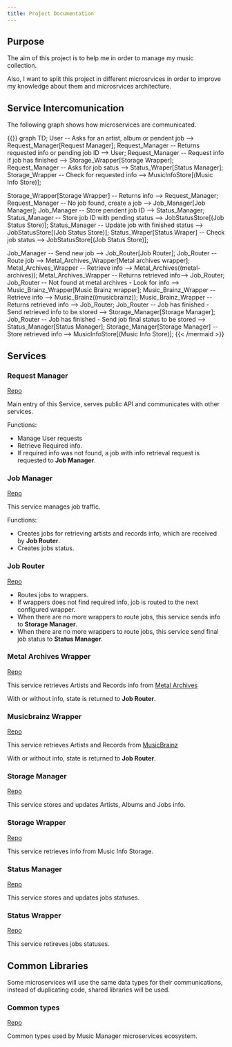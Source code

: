 ```yaml
---
title: Project Documentation
---
```


## Purpose

The aim of this project is to help me in order to manage my music collection.

Also, I want to split this project in different microsrvices in order to improve my knowledge about them and microsrvices architecture.

## Service Intercomunication

The following graph shows how microservices are communicated.

{{<mermaid align="left">}}
graph TD;
User -- Asks for an artist, album or pendent job --> Request_Manager[Request Manager];
Request_Manager -- Returns requested info or pending job ID --> User;
Request_Manager -- Request info if job has finished --> Storage_Wrapper[Storage Wrapper];
Request_Manager -- Asks for job satus --> Status_Wraper[Status Manager];
Storage_Wrapper -- Check for requested info --> MusicInfoStore[(Music Info Store)];

Storage_Wrapper[Storage Wrapper] -- Returns info --> Request_Manager;
Request_Manager -- No job found, create a job --> Job_Manager[Job Manager];
Job_Manager -- Store pendent job ID --> Status_Manager;
Status_Manager -- Store job ID with pending status --> JobStatusStore[(Job Status Store)];
Status_Manager -- Update job with finished status --> JobStatusStore[(Job Status Store)];
Status_Wraper[Status Wraper] -- Check job status --> JobStatusStore[(Job Status Store)];

Job_Manager -- Send new job --> Job_Router[Job Router];
Job_Router -- Route job --> Metal_Archives_Wrapper[Metal archives wrapper];
Metal_Archives_Wrapper -- Retrieve info --> Metal_Archives((metal-archives));
Metal_Archives_Wrapper -- Returns retrieved info--> Job_Router;
Job_Router -- Not found at metal archives - Look for info --> Music_Brainz_Wrapper[Music Brainz wrapper];
Music_Brainz_Wrapper -- Retrieve info --> Music_Brainz((musicbrainz));
Music_Brainz_Wrapper -- Returns retrieved info --> Job_Router;
Job_Router -- Job has finished  - Send retrieved info to be stored --> Storage_Manager[Storage Manager];
Job_Router -- Job has finished  - Send job final status to be stored --> Status_Manager[Status Manager];
Storage_Manager[Storage Manager] -- Store retrieved info --> MusicInfoStore[(Music Info Store)];
{{< /mermaid >}}

## Services

### Request Manager

[Repo](https://git.windmaker.net/musicmanager/Request-Manager)

Main entry of this Service, serves public API and communicates with other services.

Functions:
* Manage User requests
* Retrieve Required info.
* If required info was not found, a job with info retrieval request is requested to **Job Manager**.

### Job Manager

[Repo](https://git.windmaker.net/musicmanager/Job-Manager)

This service manages job traffic.

Functions:
* Creates jobs for retrieving artists and records info, which are received by **Job Router**.
* Creates jobs status.

### Job Router

[Repo](https://git.windmaker.net/musicmanager/Job-Router)

* Routes jobs to wrappers.
* If wrappers does not find required info, job is routed to the next configured wrapper.
* When there are no more wrappers to route jobs, this service sends info to **Storage Manager**.
* When there are no more wrappers to route jobs, this service send final job status to **Status Manager**.

### Metal Archives Wrapper

[Repo](https://git.windmaker.net/musicmanager/metal-archives-wrapper)

This service retrieves Artists and Records info from [Metal Archives](https://www.metal-archives.com/)

With or without info, state is returned to **Job Router**.

### Musicbrainz Wrapper

[Repo](https://git.windmaker.net/musicmanager/Musicbrainz-Wrapper)

This service retrieves Artists and Records from [MusicBrainz](https://musicbrainz.org/)

With or without info, state is returned to **Job Router**.

### Storage Manager

[Repo](https://git.windmaker.net/musicmanager/Storage-Manager)

This service stores and updates Artists, Albums and Jobs info.

### Storage Wrapper

[Repo](https://git.windmaker.net/musicmanager/storage-wrapper)

This service retrieves info from Music Info Storage.

### Status Manager

[Repo](https://git.windmaker.net/musicmanager/status-manager)

This service stores and updates jobs statuses.

### Status Wrapper

[Repo](https://git.windmaker.net/musicmanager/status-wrapper)

This service retireves jobs statuses.


## Common Libraries

Some microservices will use the same data types for their communications, instead of duplicating code, shared libraries will be used.

### Common types

[Repo](https://git.windmaker.net/musicmanager/Common-Types)

Common types used by Music Manager microservices ecosystem.
